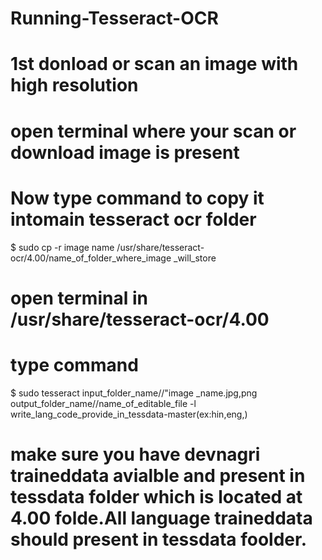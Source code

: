 # Running-Tesseract-OCR
# 1st donload  or scan an image with high resolution 
# open terminal where your scan or download image is present 
# Now  type command to copy it intomain tesseract ocr folder 
$ sudo cp -r image name /usr/share/tesseract-ocr/4.00/name_of_folder_where_image _will_store
# open terminal in /usr/share/tesseract-ocr/4.00
# type command 
 $ sudo tesseract input_folder_name//"image _name.jpg,png output_folder_name//name_of_editable_file -l write_lang_code_provide_in_tessdata-master(ex:hin,eng,)
 # make sure you have devnagri traineddata avialble and present in tessdata folder which is located at 4.00 folde.All language traineddata should present in tessdata foolder.
